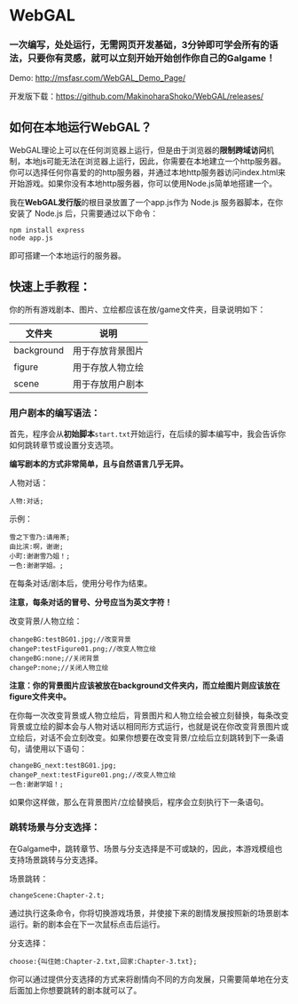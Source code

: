 # WebGAL

### 一次编写，处处运行，无需网页开发基础，3分钟即可学会所有的语法，只要你有灵感，就可以立刻开始开始创作你自己的Galgame！

Demo: http://msfasr.com/WebGAL_Demo_Page/

开发版下载：https://github.com/MakinoharaShoko/WebGAL/releases/

## 如何在本地运行WebGAL？

WebGAL理论上可以在任何浏览器上运行，但是由于浏览器的**限制跨域访问**机制，本地js可能无法在浏览器上运行，因此，你需要在本地建立一个http服务器。你可以选择任何你喜爱的的http服务器，并通过本地http服务器访问index.html来开始游戏。如果你没有本地http服务器，你可以使用Node.js简单地搭建一个。

我在**WebGAL发行版**的根目录放置了一个app.js作为 Node.js 服务器脚本，在你安装了 Node.js 后，只需要通过以下命令：

```shell
npm install express
node app.js
```

即可搭建一个本地运行的服务器。

## 快速上手教程：

你的所有游戏剧本、图片、立绘都应该在放/game文件夹，目录说明如下：

| 文件夹     | 说明             |
| ---------- | ---------------- |
| background | 用于存放背景图片 |
| figure     | 用于存放人物立绘 |
| scene      | 用于存放用户剧本 |

### 用户剧本的编写语法：

首先，程序会从**初始脚本**`start.txt`开始运行，在后续的脚本编写中，我会告诉你如何跳转章节或设置分支选项。

**编写剧本的方式非常简单，且与自然语言几乎无异。**

人物对话：

```
人物:对话;
```

示例：

```
雪之下雪乃:请用茶;
由比滨:啊，谢谢;
小町:谢谢雪乃姐！;
一色:谢谢学姐。;
```

在每条对话/剧本后，使用分号作为结束。

**注意，每条对话的冒号、分号应当为英文字符！**

改变背景/人物立绘：

```
changeBG:testBG01.jpg;//改变背景
changeP:testFigure01.png;//改变人物立绘
changeBG:none;//关闭背景
changeP:none;//关闭人物立绘
```

**注意：你的背景图片应该被放在background文件夹内，而立绘图片则应该放在figure文件夹中。**

在你每一次改变背景或人物立绘后，背景图片和人物立绘会被立刻替换，每条改变背景或立绘的脚本会与人物对话以相同形方式运行，也就是说在你改变背景图片或立绘后，对话不会立刻改变。如果你想要在改变背景/立绘后立刻跳转到下一条语句，请使用以下语句：

```
changeBG_next:testBG01.jpg;
changeP_next:testFigure01.png;//改变人物立绘
一色:谢谢学姐！;
```

如果你这样做，那么在背景图片/立绘替换后，程序会立刻执行下一条语句。

### 跳转场景与分支选择：

在Galgame中，跳转章节、场景与分支选择是不可或缺的，因此，本游戏模组也支持场景跳转与分支选择。

场景跳转：

```
changeScene:Chapter-2.t;
```

通过执行这条命令，你将切换游戏场景，并使接下来的剧情发展按照新的场景剧本运行。新的剧本会在下一次鼠标点击后运行。

分支选择：

```
choose:{叫住她:Chapter-2.txt,回家:Chapter-3.txt};
```

你可以通过提供分支选择的方式来将剧情向不同的方向发展，只需要简单地在分支后面加上你想要跳转的剧本就可以了。

